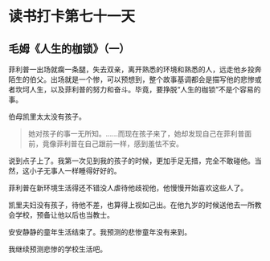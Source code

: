 # 读书打卡第七十一天

## 毛姆《人生的枷锁》（一）

菲利普一出场就瘸一条腿，失去双亲，离开熟悉的环境和熟悉的人，远走他乡投奔陌生的伯父。出场就是一个惨，可以预想到，整个故事基调都会是描写他的悲惨或者坎坷人生，以及菲利普的努力和奋斗。毕竟，要挣脱“人生的枷锁”不是个容易的事。

伯母凯里太太没有孩子。

> 她对孩子的事一无所知。……而现在孩子来了，她却发现自己在菲利普面前，竟像菲利普在自己跟前一样，感到羞怯不安。

说到点子上了。我第一次见到我的孩子的时候，更加手足无措，完全不敢碰他。当然，这小子无事人一样睡得好好的。

菲利普在新环境生活得还不错没人虐待他歧视他，他慢慢开始喜欢这些人了。

凯里夫妇没有孩子，待他不差，也算得上视如己出。在他九岁的时候送他去一所教会学校，预备让他以后也当教士。

安安静静的童年生活结束了。我预测的悲惨童年没有来到。

我继续预测悲惨的学校生活吧。
